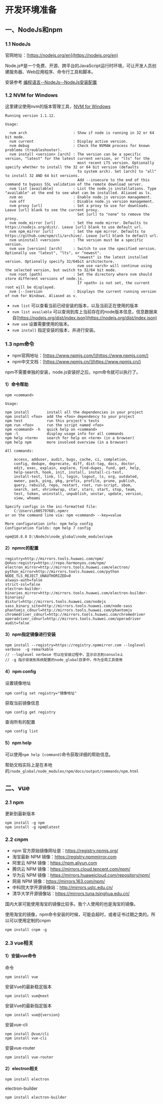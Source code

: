 # 开发环境准备

## 一、NodeJs和npm

### 1.1 NodeJs

官网地址：[https://nodejs.org/en](https://nodejs.org/en)

Node.js®是一个免费、开源、跨平台的JavaScript运行时环境，可让开发人员创建服务器、Web应用程序、命令行工具和脚本。

安装参考 [编程语言--NodeJs--NodeJs安装配置](../../040-编程语言/NodeJs语言/03-NodeJs安装配置.md)

### 1.2 NVM for Windows

这里建议使用nvm的版本管理工具，[NVM for Windows](https://github.com/coreybutler/nvm-windows)


```
Running version 1.1.12.

Usage:

  nvm arch                     : Show if node is running in 32 or 64 bit mode.
  nvm current                  : Display active version.
  nvm debug                    : Check the NVM4W process for known problems (troubleshooter).
  nvm install <version> [arch] : The version can be a specific version, "latest" for the latest current version, or "lts" for the
                                 most recent LTS version. Optionally specify whether to install the 32 or 64 bit version (defaults
                                 to system arch). Set [arch] to "all" to install 32 AND 64 bit versions.
                                 Add --insecure to the end of this command to bypass SSL validation of the remote download server.
  nvm list [available]         : List the node.js installations. Type "available" at the end to see what can be installed. Aliased as ls.
  nvm on                       : Enable node.js version management.
  nvm off                      : Disable node.js version management.
  nvm proxy [url]              : Set a proxy to use for downloads. Leave [url] blank to see the current proxy.
                                 Set [url] to "none" to remove the proxy.
  nvm node_mirror [url]        : Set the node mirror. Defaults to https://nodejs.org/dist/. Leave [url] blank to use default url.
  nvm npm_mirror [url]         : Set the npm mirror. Defaults to https://github.com/npm/cli/archive/. Leave [url] blank to default url.
  nvm uninstall <version>      : The version must be a specific version.
  nvm use [version] [arch]     : Switch to use the specified version. Optionally use "latest", "lts", or "newest".
                                 "newest" is the latest installed version. Optionally specify 32/64bit architecture.
                                 nvm use <arch> will continue using the selected version, but switch to 32/64 bit mode.
  nvm root [path]              : Set the directory where nvm should store different versions of node.js.
                                 If <path> is not set, the current root will be displayed.
  nvm [--]version              : Displays the current running version of nvm for Windows. Aliased as v.
```

- `nvm list` 可以查看当前已经安装的版本，以及当前正在使用的版本
- `nvm list available` 可以查询到库上当前存在的node版本信息，信息数据来自[https://nodejs.org/dist/index.json](https://nodejs.org/dist/index.json)
- `nvm use` 设置需要使用的版本。
- `nvm install` 指定安装的版本，并进行安装。

### 1.3 npm命令

- npm官网地址：[https://www.npmjs.com/](https://www.npmjs.com/)
- npm中文文档：[https://www.npmjs.cn/](https://www.npmjs.cn/)

npm不需要单独的安装，node.js安装好之后，npm命令就可以执行了。


#### 1）命令帮助


```
npm <command>

Usage:

npm install        install all the dependencies in your project
npm install <foo>  add the <foo> dependency to your project
npm test           run this project's tests
npm run <foo>      run the script named <foo>
npm <command> -h   quick help on <command>
npm -l             display usage info for all commands
npm help <term>    search for help on <term> (in a browser)
npm help npm       more involved overview (in a browser)

All commands:

    access, adduser, audit, bugs, cache, ci, completion,
    config, dedupe, deprecate, diff, dist-tag, docs, doctor,
    edit, exec, explain, explore, find-dupes, fund, get, help,
    help-search, hook, init, install, install-ci-test,
    install-test, link, ll, login, logout, ls, org, outdated,
    owner, pack, ping, pkg, prefix, profile, prune, publish,
    query, rebuild, repo, restart, root, run-script, sbom,
    search, set, shrinkwrap, star, stars, start, stop, team,
    test, token, uninstall, unpublish, unstar, update, version,
    view, whoami

Specify configs in the ini-formatted file:
    C:\Users\z00579768\.npmrc
or on the command line via: npm <command> --key=value

More configuration info: npm help config
Configuration fields: npm help 7 config

npm@10.8.0 D:\NodeJs\node_global\node_modules\npm
```

#### 2）npmrc的配置

```
registry=http://mirrors.tools.huawei.com/npm/
@ohos:registry=https://repo.harmonyos.com/npm/
electron_mirror=http://mirrors.tools.huawei.com/electron/
python_mirror=http://mirrors.tools.huawei.com/python
NODE_TLS_REJECT_UNAUTHORIZED=0
always-auth=false
strict-ssl=false
electron-builder-binaries_mirror=http://mirrors.tools.huawei.com/electron-builder-binaries/
disturl=http://mirrors.tools.huawei.com/nodejs
sass_binary_site=http://mirrors.tools.huawei.com/node-sass
phantomjs_cdnurl=http://mirrors.tools.huawei.com/phantomjs
chromedriver_cdnurl=http://mirrors.tools.huawei.com/chromedriver
operadriver_cdnurl=http://mirrors.tools.huawei.com/operadriver
audit=false
```

#### 3）npm指定镜像进行安装

```
npm install --registry=https://registry.npmmirror.com --loglevel verbose  -g remarkable
// --loglevel verbose 可以在安装过程中，显示日志到console上
// -g 指示安装到系统配置的node_global目录中，作为全局工具使用
```

#### 4）npm config

设置镜像地址

```
npm config set registry="镜像地址"
```

获取当前镜像信息


```
npm config get registry
```

查询所有的配置


```
npm config list
```

#### 5）npm help

可以使用`npm help [command]`命令获取详细的帮助信息。

帮助文档实际上是在本地的`/node_global/node_modules/npm/docs/output/commands/npm.html`


## 二、vue

### 2.1 npm

更新到最新版本

```
npm install -g npm
npm install -g npm@latest
```

### 2.2 cnpm

- npm 官方原始镜像网址是：https://registry.npmjs.org/
- 淘宝最新 NPM 镜像：https://registry.npmmirror.com
- 阿里云 NPM 镜像：https://npm.aliyun.com
- 腾讯云 NPM 镜像：https://mirrors.cloud.tencent.com/npm/
- 华为云 NPM 镜像：https://mirrors.huaweicloud.com/repository/npm/
- 网易 NPM 镜像：https://mirrors.163.com/npm/
- 中科院大学开源镜像站：http://mirrors.ustc.edu.cn/
- 清华大学开源镜像站：https://mirrors.tuna.tsinghua.edu.cn/

国内大家可能使用淘宝的镜像比较多。我个人使用的也是淘宝的镜像。

使用淘宝的镜像，npm命令安装的时候，可能会超时，或者证书过期之类的。所以可以使用定制的cnpm


```
npm install cnpm -g
```

### 2.3 vue相关

#### 1）安装vue命令

命令

```
npm install vue
```

安装Vue的最新稳定版本

```
npm install vue@next
```

安装Vue的最新指定版本

```
npm install vue@{version}
```

安装vue-cli

```
npm install @vue/cli
npm install vue-cli
```

安装vue-router

```
npm install vue-router
```

#### 2）electron相关

```
npm install electron
```

electron-builder

```
npm install electron-builder
```
